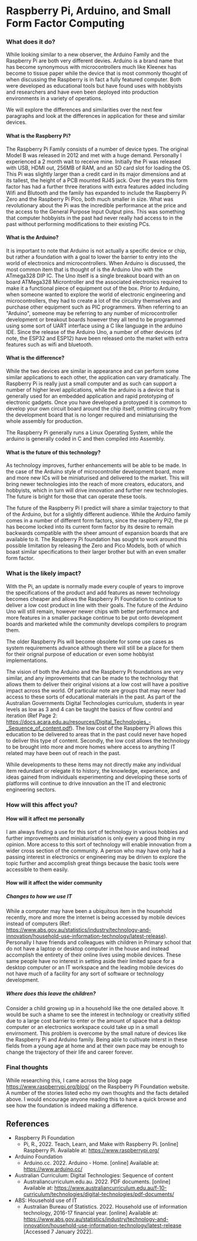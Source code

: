 # Raspberry Pi, Arduino, and Small Form Factor Computing
### What does it do?
While looking similar to a new observer, the Arduino Family and the Raspberry Pi are both very different devies.  Arduino is a brand name that has become synonymous with microcontrollers much like Kleenex has become to tissue paper while the device that is most commonly thought of when discussing the Raspberry is in fact a fully featured computer.  Both were developed as educational tools but have found uses with hobbyists and researchers and have even been deployed into production environments in a variety of operations.

We will explore the differences and similarities over the next few paragraphs and look at the differences in application for these and similar devices.  

#### What is the Raspberry Pi?
The Raspberry Pi Family consists of a number of device types.  The original Model B was released in 2012 and met with a huge demand.  Personally I experienced a 2 month wait to receive mine.  Initially the Pi was released with USB, HDMI out, 256MB of RAM, and an SD card slot for loading the OS.  This Pi was slightly larger than a credit card in its major dimensions and at its tallest, the height of a PCB mounted RJ45 jack.  Over the years this form factor has had a further three iterations with extra features added including Wifi and Blutooth and the family has expanded to include the Raspberry Pi Zero and the Raspberry Pi Pico, both much smaller in size.  What was revolutionary about the Pi was the incredible performance at the price and the access to the General Purpose Input Output pins.  This was something that computer hobbyists in the past had never really had access to in the past without performing modifications to their existing PCs.

#### What is the Arduino?
It is important to note that Arduino is not actually a specific device or chip, but rather a foundation with a goal to lower the barrier to entry into the world of electronics and microcontrollers.  When Arduino is discussed, the most common item that is thought of is the Arduino Uno with the ATmega328 DIP IC.  The Uno itself is a single breakout board with an on board ATMega328 Microntroller and the associated electronics required to make it a functional piece of equipment out of the box.  Prior to Arduino, when someone wanted to explore the world of electronic engineering and microcontrollers, they had to create a lot of the circuitry themselves and purchase other equipment such as PIC programmers.  When referring to an "Arduino", someone may be referring to any number of microcontroller development or breakout boards however they all tend to be programmed using some sort of UART interface using a C like language in the arduino IDE.  Since the release of the Arduino Uno, a number of other devices (of note, the ESP32 and ESP12) have been released onto the market with extra features such as wifi and bluetooth.

#### What is the difference?
While the two devices are similar in appearance and can perform some similar applications to each other, the application can vary dramatically.  The Raspberry Pi is really just a small computer and as such can support a number of higher level applications, while the arduino is a device that is generally used for an embedded application and rapid prototyping of electronic gadgets.  Once you have developed a protoyped it is common to develop your own circuit board around the chip itself, omitting circuitry from the development board that is no longer required and miniaturising the whole assembly for production.  

The Raspberry Pi generally runs a Linux Operating System, while the arduino is generally coded in C and then compiled into Assembly.

#### What is the future of this technology?
As technology improves, further enhancements will be able to be made.  In the case of the Arduino style of microcontroller development board, more and more new ICs will be miniaturised and delivered to the market.  This will bring newer technologies into the reach of more creators, educators, and hobbyists, which in turn will drive innovation and further new technologies.  The future is bright for those that can operate these tools.

The future of the Raspberry Pi I predict will share a similar trajectory to that of the Arduino, but for a slightly different audience.  While the Arduino family comes in a number of different form factors, since the raspberry Pi2, the pi has become locked into its current form factor by its desire to remain backwards compatible with the sheer amount of expansion boards that are available to it.  The Raspberry Pi foundation has sought to work around this possible limitation by releasing the Zero and Pico Models, both of which boast similar specifications to their larger brother but with an even smaller form factor.

### What is the likely impact?
With the Pi, an update is normally made every couple of years to improve the specifications of the product and add features as newer technology becomes cheaper and allows the Raspberry Pi Foundation to continue to deliver a low cost product in line with their goals.  The future of the Arduino Uno will still remain, however newer chips with better performance and more features in a smaller package continue to be put onto development boards and marketed while the community develops compilers to program them.

The older Raspberry Pis will become obsolete for some use cases as system requirements advance although there will still be a place for them for their orignal purpose of education or even some hobbyist implementations.

The vision of both the Arduino and the Raspberry Pi foundations are very similar, and any improvements that can be made to the technology that allows them to deliver their original visions at a low cost will have a positive impact across the world.  Of particular note are groups that may never had access to these sorts of educational materials in the past.  As part of the Australian Governments Digital Technologies curriculum, students in year levels as low as 3 and 4 can be taught the basics of flow control and iteration (Ref Page 2: <https://docs.acara.edu.au/resources/Digital_Technologies_-_Sequence_of_content.pdf>).  The low cost of the Raspberry Pi allows this education to be delivered to areas that in the past could never have hoped to deliver this type of content.  Secondly, the low cost allows the technology to be brought into more and more homes where access to anything IT related may have been out of reach in the past.

While developments to these items may not directly make any individual item redundant or relegate it to history, the knowledge, experience, and ideas gained from individuals experimenting and developing these sorts of platforms will continue to drive innovation an the IT and electronic engineering sectors.

### How will this affect you?
#### How will it affect me personally
I am always finding a use for this sort of technology in various hobbies and further improvements and miniaturisation is only every a good thing in my opinion.  More access to this sort of technology will enable innovation from a wider cross section of the community.  A person who may have only had a passing interest in electronics or engineering may be driven to explore the topic further and accomplish great things because the basic tools were accessible to them easily.

#### How will it affect the wider community
##### Changes to how we use IT
While a computer may have been a ubiquitous item in the household recently, more and more the internet is being accessed by mobile devices instead of computers (Ref: <https://www.abs.gov.au/statistics/industry/technology-and-innovation/household-use-information-technology/latest-release>).  Personally I have friends and colleagues with children in Primary school that do not have a laptop or desktop computer in the house and instead accomplish the entirety of their online lives using mobile devices.  These same people have no interest in setting aside their limited space for a desktop computer or an IT workspace and the leading mobile devices do not have much of a facility for any sort of software or technology development.

##### Where does this leave the children?
Consider a child growing up in a household like the one detailed above.  It would be such a shame to see the interest in technology or creativity stifled due to a large cost barrier to enter or the amount of space that a dektop computer or an electronics workspace could take up in a small envirnoment.  This problem is overcome by the small nature of devices like the Raspberry Pi and Arduino family.  Being able to cultivate interst in these fields from a young age at home and at their own pace may be enough to change the trajectory of their life and career forever.

### Final thoughts
While researching this, I came across the blog page <https://www.raspberrypi.org/blog/> on the Raspberry Pi Foundation website.  A number of the stories listed echo my own thoughts and the facts detailed above.  I would encourage anyone reading this to have a quick browse and see how the foundation is indeed making a difference.

## References
- Raspberry Pi Foundation
   - Pi, R., 2022. Teach, Learn, and Make with Raspberry Pi. [online] Raspberry Pi. Available at: <https://www.raspberrypi.org/>
- Arduino Foundation
   - Arduino.cc. 2022. Arduino - Home. [online] Available at: <https://www.arduino.cc/>
- Australian Curriculum: Digital Technologies: Sequence of content 
   - Australiancurriculum.edu.au. 2022. PDF documents. [online] Available at: <https://www.australiancurriculum.edu.au/f-10-curriculum/technologies/digital-technologies/pdf-documents/>
- ABS: Household use of IT
   - Australian Bureau of Statistics. 2022. Household use of information technology, 2016-17 financial year. [online] Available at: <https://www.abs.gov.au/statistics/industry/technology-and-innovation/household-use-information-technology/latest-release> [Accessed 7 January 2022].

